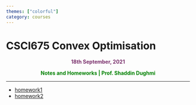```yaml
---
themes: ["colorful"]
category: courses
---
```


# CSCI675 Convex Optimisation
<p style="text-align:center; color:#7A306C"> <b>18th September, 2021</b> </p>

<p style='text-align:center;color:green'><b> 
Notes and Homeworks | Prof. Shaddin Dughmi
</b></p>

---

- [homework1](hw1)
- [homework2](hw2)
